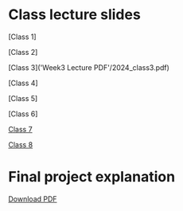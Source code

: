# Class lecture slides
[Class 1]

[Class 2]

[Class 3]('Week3 Lecture PDF'/2024_class3.pdf)

[Class 4]

[Class 5]

[Class 6]

[Class 7](2024_class7_PHP1.pdf)

[Class 8](2024_class8_PHP2.pdf)

# Final project explanation
[Download PDF](finalproject-explanation.pdf)
